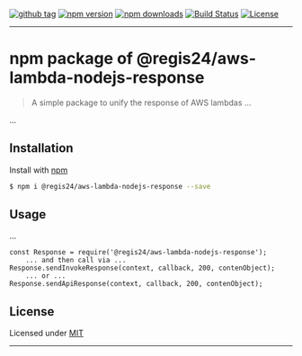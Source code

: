 [![github tag][github-tag-image]][github-tag-url]
[![npm version][npm-version-image]][npm-version-url]
[![npm downloads][npm-downloads-image]][npm-downloads-url]
[![Build Status][travis-image]][travis-url]
[![License][license-image]][license-url]

***

# npm package of @regis24/aws-lambda-nodejs-response

> A simple package to unify the response of AWS lambdas ...

...

## Installation

Install with [npm](https://www.npmjs.com/)

```sh
$ npm i @regis24/aws-lambda-nodejs-response --save
```


## Usage

...

```
const Response = require('@regis24/aws-lambda-nodejs-response');
	... and then call via ...
Response.sendInvokeResponse(context, callback, 200, contenObject);
	... or ...
Response.sendApiResponse(context, callback, 200, contenObject);
```

## License

Licensed under [MIT](https://github.com/Regis24GmbH/aws-lambda-nodejs-response/blob/master/LICENSE)

***

[github-tag-image]: https://img.shields.io/github/tag/Regis24GmbH/aws-lambda-nodejs-response.svg?style=flat-square
[github-tag-url]: https://github.com/Regis24GmbH/aws-lambda-nodejs-response

[npm-version-image]: https://img.shields.io/npm/v/@regis24/aws-lambda-nodejs-response.svg?style=flat-square
[npm-version-url]: https://www.npmjs.com/package/@regis24/aws-lambda-nodejs-response
[npm-downloads-image]: https://img.shields.io/npm/dm/@regis24/aws-lambda-nodejs-response.svg?style=flat-square
[npm-downloads-url]: https://www.npmjs.com/package/@regis24/aws-lambda-nodejs-response

[license-image]: https://img.shields.io/github/license/Regis24GmbH/aws-lambda-nodejs-response.svg?style=flat-square
[license-url]: https://github.com/Regis24GmbH/aws-lambda-nodejs-response/blob/master/LICENSE

[travis-image]: https://travis-ci.org/Regis24GmbH/aws-lambda-nodejs-response.svg?branch=master
[travis-url]: https://travis-ci.org/Regis24GmbH/aws-lambda-nodejs-response

